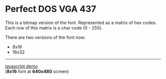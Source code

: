 # Perfect DOS VGA 437

This is a bitmap version of the font. Represented as a matrix of hex codes. Each row of this matrix is a char code (0 - 255).

There are two versions of the font now:
- 8x16
- 16x32

---

[javascript demo](https://msafronov.github.io/perfect-dos-vga-437/)
 <br />
(**8x16** font at **640x480** screen)
